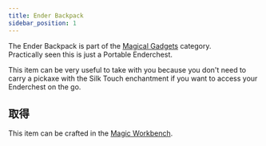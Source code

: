 ```yaml
---
title: Ender Backpack
sidebar_position: 1
---
```


The Ender Backpack is part of the [Magical Gadgets](Magical-Gadgets.md) category.  
Practically seen this is just a Portable Enderchest.

This item can be very useful to take with you because you don't need to carry a pickaxe with the Silk Touch enchantment if you want to access your Enderchest on the go.

## 取得

This item can be crafted in the [Magic Workbench](../Basic-Machines/Magic-Workbench.md).
